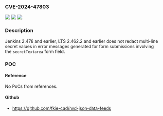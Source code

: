 ### [CVE-2024-47803](https://cve.mitre.org/cgi-bin/cvename.cgi?name=CVE-2024-47803)
![](https://img.shields.io/static/v1?label=Product&message=Jenkins&color=blue)
![](https://img.shields.io/static/v1?label=Version&message=n%2Fa&color=blue)
![](https://img.shields.io/static/v1?label=Vulnerability&message=n%2Fa&color=brighgreen)

### Description

Jenkins 2.478 and earlier, LTS 2.462.2 and earlier does not redact multi-line secret values in error messages generated for form submissions involving the `secretTextarea` form field.

### POC

#### Reference
No PoCs from references.

#### Github
- https://github.com/fkie-cad/nvd-json-data-feeds

